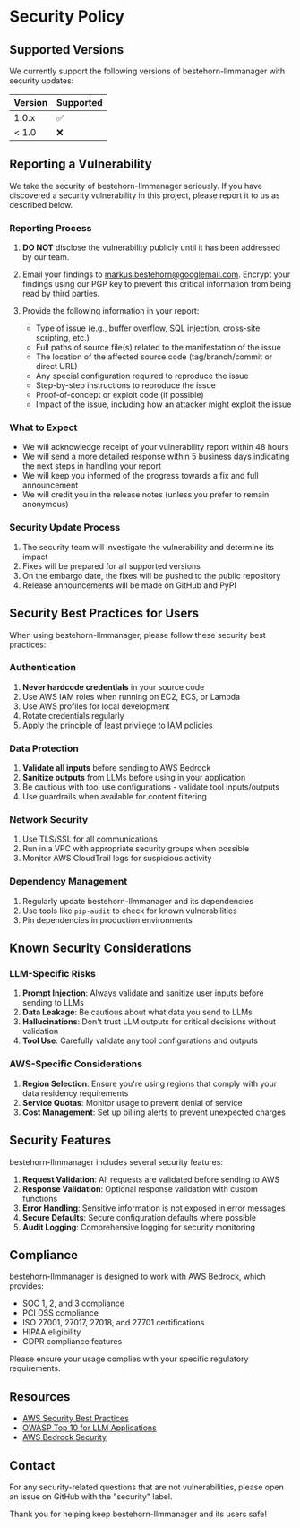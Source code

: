 # Security Policy

## Supported Versions

We currently support the following versions of bestehorn-llmmanager with security updates:

| Version | Supported          |
| ------- | ------------------ |
| 1.0.x   | :white_check_mark: |
| < 1.0   | :x:                |

## Reporting a Vulnerability

We take the security of bestehorn-llmmanager seriously. If you have discovered a security vulnerability in this project, please report it to us as described below.

### Reporting Process

1. **DO NOT** disclose the vulnerability publicly until it has been addressed by our team.

2. Email your findings to [markus.bestehorn@googlemail.com](mailto:markus.bestehorn@googlemail.com). Encrypt your findings using our PGP key to prevent this critical information from being read by third parties.

3. Provide the following information in your report:
   - Type of issue (e.g., buffer overflow, SQL injection, cross-site scripting, etc.)
   - Full paths of source file(s) related to the manifestation of the issue
   - The location of the affected source code (tag/branch/commit or direct URL)
   - Any special configuration required to reproduce the issue
   - Step-by-step instructions to reproduce the issue
   - Proof-of-concept or exploit code (if possible)
   - Impact of the issue, including how an attacker might exploit the issue

### What to Expect

- We will acknowledge receipt of your vulnerability report within 48 hours
- We will send a more detailed response within 5 business days indicating the next steps in handling your report
- We will keep you informed of the progress towards a fix and full announcement
- We will credit you in the release notes (unless you prefer to remain anonymous)

### Security Update Process

1. The security team will investigate the vulnerability and determine its impact
2. Fixes will be prepared for all supported versions
3. On the embargo date, the fixes will be pushed to the public repository
4. Release announcements will be made on GitHub and PyPI

## Security Best Practices for Users

When using bestehorn-llmmanager, please follow these security best practices:

### Authentication

1. **Never hardcode credentials** in your source code
2. Use AWS IAM roles when running on EC2, ECS, or Lambda
3. Use AWS profiles for local development
4. Rotate credentials regularly
5. Apply the principle of least privilege to IAM policies

### Data Protection

1. **Validate all inputs** before sending to AWS Bedrock
2. **Sanitize outputs** from LLMs before using in your application
3. Be cautious with tool use configurations - validate tool inputs/outputs
4. Use guardrails when available for content filtering

### Network Security

1. Use TLS/SSL for all communications
2. Run in a VPC with appropriate security groups when possible
3. Monitor AWS CloudTrail logs for suspicious activity

### Dependency Management

1. Regularly update bestehorn-llmmanager and its dependencies
2. Use tools like `pip-audit` to check for known vulnerabilities
3. Pin dependencies in production environments

## Known Security Considerations

### LLM-Specific Risks

1. **Prompt Injection**: Always validate and sanitize user inputs before sending to LLMs
2. **Data Leakage**: Be cautious about what data you send to LLMs
3. **Hallucinations**: Don't trust LLM outputs for critical decisions without validation
4. **Tool Use**: Carefully validate any tool configurations and outputs

### AWS-Specific Considerations

1. **Region Selection**: Ensure you're using regions that comply with your data residency requirements
2. **Service Quotas**: Monitor usage to prevent denial of service
3. **Cost Management**: Set up billing alerts to prevent unexpected charges

## Security Features

bestehorn-llmmanager includes several security features:

1. **Request Validation**: All requests are validated before sending to AWS
2. **Response Validation**: Optional response validation with custom functions
3. **Error Handling**: Sensitive information is not exposed in error messages
4. **Secure Defaults**: Secure configuration defaults where possible
5. **Audit Logging**: Comprehensive logging for security monitoring

## Compliance

bestehorn-llmmanager is designed to work with AWS Bedrock, which provides:

- SOC 1, 2, and 3 compliance
- PCI DSS compliance
- ISO 27001, 27017, 27018, and 27701 certifications
- HIPAA eligibility
- GDPR compliance features

Please ensure your usage complies with your specific regulatory requirements.

## Resources

- [AWS Security Best Practices](https://aws.amazon.com/security/security-resources/)
- [OWASP Top 10 for LLM Applications](https://owasp.org/www-project-top-10-for-large-language-model-applications/)
- [AWS Bedrock Security](https://docs.aws.amazon.com/bedrock/latest/userguide/security.html)

## Contact

For any security-related questions that are not vulnerabilities, please open an issue on GitHub with the "security" label.

Thank you for helping keep bestehorn-llmmanager and its users safe!
